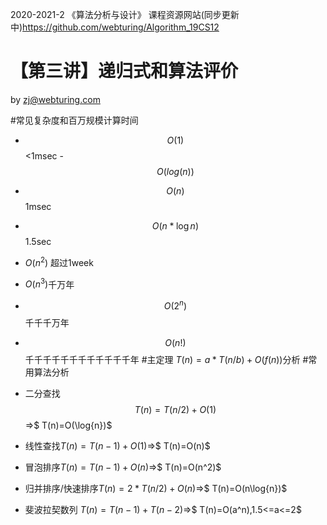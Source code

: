 2020-2021-2 《算法分析与设计》
课程资源网站(同步更新中)https://github.com/webturing/Algorithm_19CS12

# 【第三讲】递归式和算法评价

by  zj@webturing.com

#常见复杂度和百万规模计算时间
- $$O(1)​$$ 	<1msec
-$$O(log(n))$$ 
- $$O(n)$$       1msec
- $$O(n*\log{n})$$   1.5sec
- $O(n^2)$          超过1week
- $O(n^3)​$          千万年     
- $$O(2^n)​$$           千千千万年     
- $$O(n!)$$         千千千千千千千千千千千千年
#主定理 $T(n)=a*T(n/b)+O(f(n))$分析
#常用算法分析

- 二分查找 $$ T(n)=T(n/2)+O(1)$$ =>$ T(n)=O(\log{n})$
- 线性查找$T(n)=T(n-1)+O(1)​$=>$ T(n)=O(n)​$
- 冒泡排序$T(n)=T(n-1)+O(n)$=>$ T(n)=O(n^2)$
- 归并排序/快速排序$T(n)=2*T(n/2)+O(n)​$=>$ T(n)=O(n\log{n})​$
- 斐波拉契数列 $T(n)=T(n-1)+T(n-2)$=>$ T(n)=O(a^n),1.5<=a<=2$